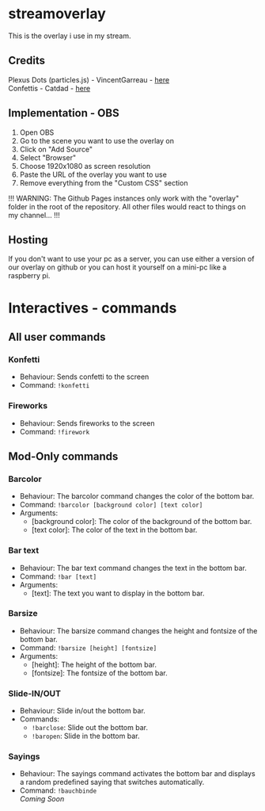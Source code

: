 # streamoverlay

This is the overlay i use in my stream.

## Credits

Plexus Dots (particles.js) - VincentGarreau - [here](https://github.com/VincentGarreau/particles.js)   
Confettis - Catdad - [here](https://github.com/catdad/canvas-confetti)  

## Implementation - OBS

1. Open OBS
2. Go to the scene you want to use the overlay on
3. Click on "Add Source"
4. Select "Browser"
5. Choose 1920x1080 as screen resolution
6. Paste the URL of the overlay you want to use
7. Remove everything from the "Custom CSS" section

!!! WARNING: The Github Pages instances only work with the "overlay" folder in the root of the repository. All other files would react to things on my channel... !!!


## Hosting
If you don't want to use your pc as a server, you can use either a version of our overlay on github or you can host it yourself on a mini-pc like a raspberry pi.


# Interactives - commands

## All user commands

### Konfetti
- Behaviour: Sends confetti to the screen
- Command: `!konfetti`

### Fireworks
- Behaviour: Sends fireworks to the screen
- Command: `!firework`

## Mod-Only commands

### Barcolor
- Behaviour: The barcolor command changes the color of the bottom bar.
- Command: `!barcolor [background color] [text color]`
- Arguments: 
    - [background color]: The color of the background of the bottom bar.
    - [text color]: The color of the text in the bottom bar. 

### Bar text
- Behaviour: The bar text command changes the text in the bottom bar.
- Command: `!bar [text]`
- Arguments: 
    - [text]: The text you want to display in the bottom bar.

### Barsize
- Behaviour: The barsize command changes the height and fontsize of the bottom bar.
- Command: `!barsize [height] [fontsize]`
- Arguments: 
    - [height]: The height of the bottom bar.
    - [fontsize]: The fontsize of the bottom bar.

### Slide-IN/OUT
- Behaviour: Slide in/out the bottom bar.
- Commands:
    - `!barclose`: Slide out the bottom bar.
    - `!baropen`: Slide in the bottom bar.  

### Sayings
- Behaviour: The sayings command activates the bottom bar and displays a random predefined saying that switches automatically.
- Command: `!bauchbinde`  
_Coming Soon_